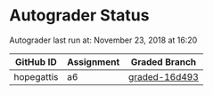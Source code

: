 # Autograder Status
Autograder last run at: November 23, 2018 at 16:20

| GitHub ID | Assignment | Graded Branch |
|-----------|------------|---------------|
| hopegattis | a6 | [graded-16d493](https://github.com/Fall2018COMP401-001/a6-hopegattis/tree/graded-16d493) | 
